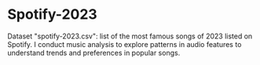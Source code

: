 # Spotify-2023
Dataset "spotify-2023.csv": list of the most famous songs of 2023 listed on Spotify. I conduct music analysis to explore patterns in audio features to understand trends and preferences in popular songs.

